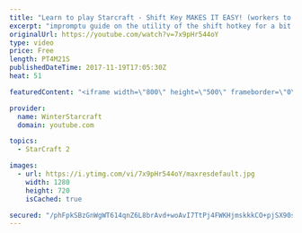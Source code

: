 ```yaml
---
title: "Learn to play Starcraft - Shift Key MAKES IT EASY! (workers to gas, waypoints, ctrl grps, moving)"
excerpt: "impromptu guide on the utility of the shift hotkey for a bit of everything"
originalUrl: https://youtube.com/watch?v=7x9pHr544oY
type: video
price: Free
length: PT4M21S
publishedDateTime: 2017-11-19T17:05:30Z
heat: 51

featuredContent: "<iframe width=\"800\" height=\"500\" frameborder=\"0\" src=\"https://www.youtube.com/embed/7x9pHr544oY\" allow=\"accelerometer; autoplay; encrypted-media; gyroscope; picture-in-picture\" allowfullscreen></iframe>"

provider:
  name: WinterStarcraft
  domain: youtube.com

topics:
  - StarCraft 2

images:
  - url: https://i.ytimg.com/vi/7x9pHr544oY/maxresdefault.jpg
    width: 1280
    height: 720
    isCached: true

secured: "/phFpkSBzGnWgWT614qnZ6L8brAvd+woAvI7TtPj4FWKHjmskkkCO+pjSX90sOSPHLxZmEmGQYcwpkFzFHoxd4ReEDbQHNf4xlFrKNg+QzrHHGChWhZRKQaOrr0Eym81sNLiyXLFQ4k/l9TkJ/c9Rtahe2nA86Wqq/vxYjI6xB85Nb6nzUn0/3PvDWJjY9gcPJbAyfARElKaE8ETQJ0lqwSHdPUSmqzU7mLDDj8RWabKYu6iJKj9bvM3kIL+C06nfHQDb2eVHqNODAksec+/8CEdncoF6/WoJ/efA29in6dxTyJFqSHmoVRjoNZZYoFZmYDvPuRHa05yu27jgdsyW5ZoR1gNiTbjzecpR6hMxfLVr1gM83YpMsC0SQW1muRzXabHHYNORxQw5IWvrfDvDxtk49uo1/qhyyMd3COslhE=;0jMhfpvZgJdXF+M/PQmyxQ=="
---
```


